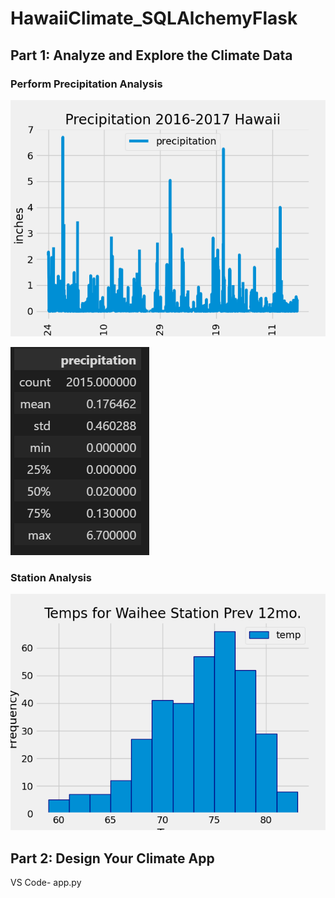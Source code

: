 # HawaiiClimate_SQLAlchemyFlask

## Part 1: Analyze and Explore the Climate Data

### Perform Precipitation Analysis
![Precipitation in inches for 2016-1017](./Images/precipitationSav.png)


![Precipitation Summary Stats](./Images/precp_summarystatsSav.png)

### Station Analysis
![Station Temperature Analysis](./Images/station-histogramSav.png)
   
## Part 2: Design Your Climate App

VS Code- app.py



